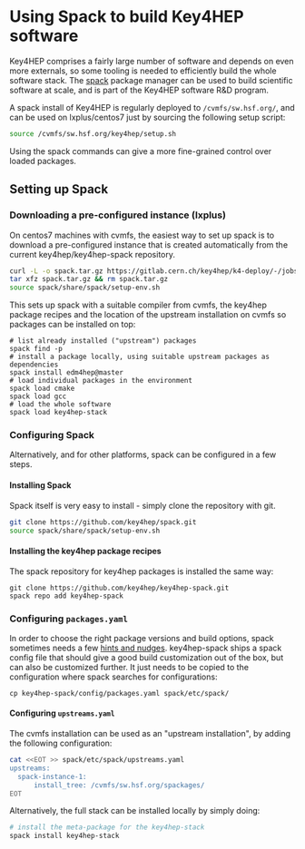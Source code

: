 # Using Spack to build Key4HEP software

Key4HEP comprises a fairly large number of software and depends on even more externals, so some tooling is needed to efficiently build the whole software stack. The [spack](https://spack.io) package manager can be used to build scientific software at scale, and is part of the Key4HEP software R&D program.


A spack install of Key4HEP is regularly deployed to `/cvmfs/sw.hsf.org/`, and can be used on lxplus/centos7 just by sourcing the following setup script:

```bash
source /cvmfs/sw.hsf.org/key4hep/setup.sh
```

Using the spack commands can give a more fine-grained control over loaded packages.

## Setting up Spack


### Downloading a pre-configured instance (lxplus)

On centos7 machines with cvmfs, the easiest way to set up spack is to download a pre-configured instance that is created automatically from the current key4hep/key4hep-spack repository.

```bash
curl -L -o spack.tar.gz https://gitlab.cern.ch/key4hep/k4-deploy/-/jobs/artifacts/master/raw/key4hep-spack_centos7-cvmfs.tar.gz?job=build-spack-nightlies
tar xfz spack.tar.gz && rm spack.tar.gz
source spack/share/spack/setup-env.sh
```

This sets up spack with a suitable compiler from cvmfs, the key4hep package recipes and the location of the upstream installation on cvmfs so packages can be installed on top:

```
# list already installed ("upstream") packages
spack find -p
# install a package locally, using suitable upstream packages as dependencies
spack install edm4hep@master
# load individual packages in the environment
spack load cmake
spack load gcc
# load the whole software 
spack load key4hep-stack

```


### Configuring Spack

Alternatively, and for other platforms, spack can be configured in a few steps.

#### Installing Spack
Spack itself is very easy to install -  simply clone the repository with git.

```bash
git clone https://github.com/key4hep/spack.git
source spack/share/spack/setup-env.sh
```

#### Installing the key4hep package recipes

 The spack repository for key4hep packages is installed the same way:

```
git clone https://github.com/key4hep/key4hep-spack.git
spack repo add key4hep-spack
```

### Configuring `packages.yaml`

In order to choose the right package versions and build options, spack sometimes needs a few [hints and nudges](https://spack.readthedocs.io/en/latest/build_settings.html).
key4hep-spack ships a spack config file that should give a good build customization out of the box, but can also be customized further. It just needs to be copied to the configuration where spack searches for configurations:

```
cp key4hep-spack/config/packages.yaml spack/etc/spack/
```


#### Configuring `upstreams.yaml`

The cvmfs installation can be used as an "upstream installation", by adding the following configuration:

```bash
cat <<EOT >> spack/etc/spack/upstreams.yaml
upstreams:
  spack-instance-1:
      install_tree: /cvmfs/sw.hsf.org/spackages/
EOT

```

Alternatively, the full stack can be installed locally by simply doing:

```bash
# install the meta-package for the key4hep-stack
spack install key4hep-stack
```

